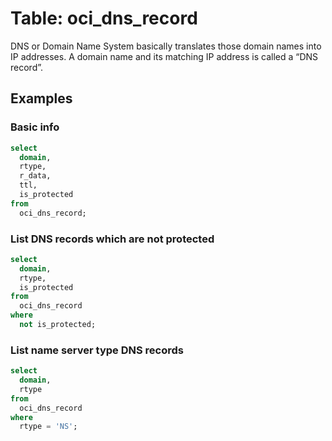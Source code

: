 # Table: oci_dns_record

DNS or Domain Name System basically translates those domain names into IP addresses. A domain name and its matching IP address is called a “DNS record”.

## Examples

### Basic info

```sql
select
  domain,
  rtype,
  r_data,
  ttl,
  is_protected
from
  oci_dns_record;
```

### List DNS records which are not protected

```sql
select
  domain,
  rtype,
  is_protected
from
  oci_dns_record
where
  not is_protected;
```

### List name server type DNS records

```sql
select
  domain,
  rtype
from
  oci_dns_record
where
  rtype = 'NS';
```